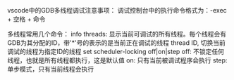 vscode中的GDB多线程调试注意事项： 
    调试控制台中的执行命令格式为：-exec + 空格 + 命令

多线程常用几个命令：
    info threads: 显示当前可调试的所有线程。每个线程会有GDB为其分配的ID，带'*'号的表示的是当前正在调试的线程
    thread ID, 切换当前调试的线程为指定ID的线程
    set scheduler-locking off|on|step 
        off: 不锁定任何线程，也就是所有线程都执行，这是默认值
        on: 只有当前被调试程序会执行
        step: 单步模式，只有当前线程会执行